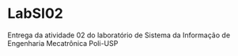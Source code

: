# LabSI02
Entrega da atividade 02 do laboratório de Sistema da Informação de Engenharia Mecatrônica Poli-USP
